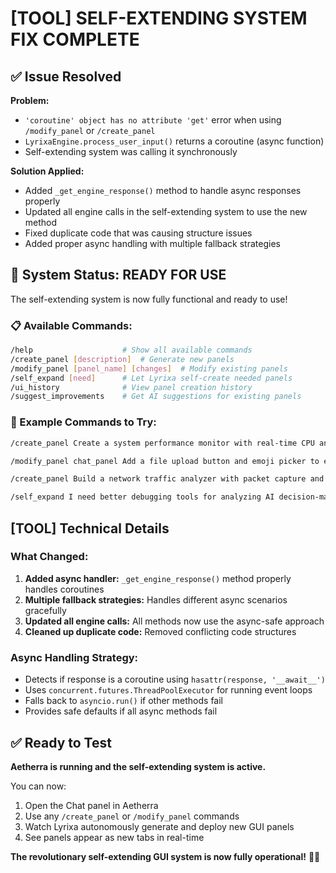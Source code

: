 [TOOL] SELF-EXTENDING SYSTEM FIX COMPLETE
=====================================

## ✅ Issue Resolved

**Problem:**
- `'coroutine' object has no attribute 'get'` error when using `/modify_panel` or `/create_panel`
- `LyrixaEngine.process_user_input()` returns a coroutine (async function)
- Self-extending system was calling it synchronously

**Solution Applied:**
- Added `_get_engine_response()` method to handle async responses properly
- Updated all engine calls in the self-extending system to use the new method
- Fixed duplicate code that was causing structure issues
- Added proper async handling with multiple fallback strategies

## 🚀 System Status: READY FOR USE

The self-extending system is now fully functional and ready to use!

### 📋 Available Commands:

```bash
/help                    # Show all available commands
/create_panel [description]  # Generate new panels
/modify_panel [panel_name] [changes]  # Modify existing panels
/self_expand [need]      # Let Lyrixa self-create needed panels
/ui_history              # View panel creation history
/suggest_improvements    # Get AI suggestions for existing panels
```

### 🎯 Example Commands to Try:

```bash
/create_panel Create a system performance monitor with real-time CPU and memory usage graphs
```

```bash
/modify_panel chat_panel Add a file upload button and emoji picker to enhance the chat experience
```

```bash
/create_panel Build a network traffic analyzer with packet capture and protocol breakdown
```

```bash
/self_expand I need better debugging tools for analyzing AI decision-making processes
```

## [TOOL] Technical Details

### What Changed:
1. **Added async handler:** `_get_engine_response()` method properly handles coroutines
2. **Multiple fallback strategies:** Handles different async scenarios gracefully
3. **Updated all engine calls:** All methods now use the async-safe approach
4. **Cleaned up duplicate code:** Removed conflicting code structures

### Async Handling Strategy:
- Detects if response is a coroutine using `hasattr(response, '__await__')`
- Uses `concurrent.futures.ThreadPoolExecutor` for running event loops
- Falls back to `asyncio.run()` if other methods fail
- Provides safe defaults if all async methods fail

## ✅ Ready to Test

**Aetherra is running and the self-extending system is active.**

You can now:
1. Open the Chat panel in Aetherra
2. Use any `/create_panel` or `/modify_panel` commands
3. Watch Lyrixa autonomously generate and deploy new GUI panels
4. See panels appear as new tabs in real-time

**The revolutionary self-extending GUI system is now fully operational!** 🧠✨

